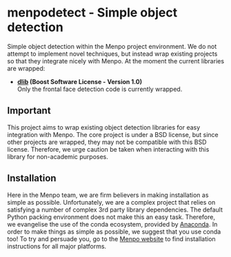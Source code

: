 menpodetect - Simple object detection
=====================================
Simple object detection within the Menpo project environment. We do not attempt 
to implement novel techniques, but instead wrap existing projects so that they 
integrate nicely with Menpo. At the moment the current libraries are wrapped:

  - **[dlib](http://dlib.net/) (Boost Software License - Version 1.0)**  
    Only the frontal face detection code is currently wrapped.

Important
---------
This project aims to wrap existing object detection libraries for easy 
integration with Menpo. The core project is under a BSD license, but since 
other projects are wrapped, they may not be compatible with this BSD license. 
Therefore, we urge caution be taken when interacting with this library for 
non-academic purposes.

Installation
------------
Here in the Menpo team, we are firm believers in making installation as simple 
as possible. Unfortunately, we are a complex project that relies on satisfying 
a number of complex 3rd party library dependencies. The default Python packing 
environment does not make this an easy task. Therefore, we evangelise the use 
of the conda ecosystem, provided by 
[Anaconda](https://store.continuum.io/cshop/anaconda/). In order to make things 
as simple as possible, we suggest that you use conda too! To try and persuade 
you, go to the [Menpo website](http://www.menpo.io/installation/) to find 
installation instructions for all major platforms.
